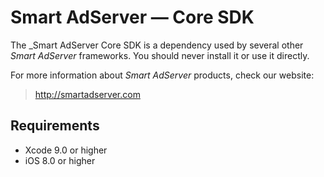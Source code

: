 # Smart AdServer — Core SDK

The _Smart AdServer Core SDK is a dependency used by several other _Smart AdServer_ frameworks. You should never install it or use it directly.

For more information about _Smart AdServer_ products, check our website:

> http://smartadserver.com

## Requirements

* Xcode 9.0 or higher
* iOS 8.0 or higher
